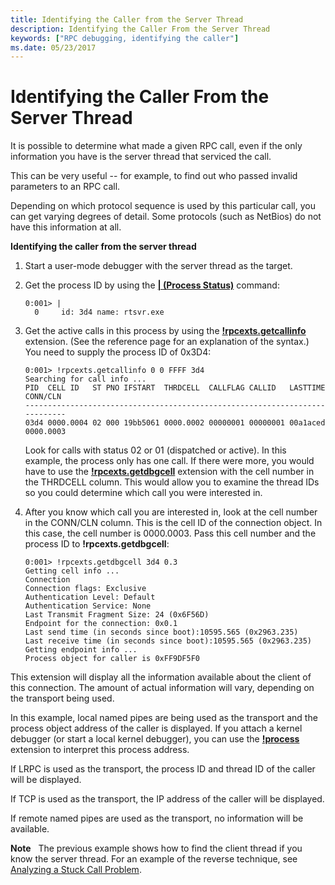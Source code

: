 ```yaml
---
title: Identifying the Caller from the Server Thread
description: Identifying the Caller From the Server Thread
keywords: ["RPC debugging, identifying the caller"]
ms.date: 05/23/2017
---
```


# Identifying the Caller From the Server Thread

It is possible to determine what made a given RPC call, even if the only information you have is the server thread that serviced the call.

This can be very useful -- for example, to find out who passed invalid parameters to an RPC call.

Depending on which protocol sequence is used by this particular call, you can get varying degrees of detail. Some protocols (such as NetBios) do not have this information at all.

**Identifying the caller from the server thread**

1. Start a user-mode debugger with the server thread as the target.

2. Get the process ID by using the [**| (Process Status)**](../debuggercmds/---process-status-.md) command:

    ```dbgcmd
    0:001> |
      0     id: 3d4 name: rtsvr.exe
    ```

3. Get the active calls in this process by using the [**!rpcexts.getcallinfo**](../debuggercmds/-rpcexts-getcallinfo.md) extension. (See the reference page for an explanation of the syntax.) You need to supply the process ID of 0x3D4:

    ```dbgcmd
    0:001> !rpcexts.getcallinfo 0 0 FFFF 3d4
    Searching for call info ...
    PID  CELL ID   ST PNO IFSTART  THRDCELL  CALLFLAG CALLID   LASTTIME CONN/CLN
    ----------------------------------------------------------------------------
    03d4 0000.0004 02 000 19bb5061 0000.0002 00000001 00000001 00a1aced 0000.0003
    ```

    Look for calls with status 02 or 01 (dispatched or active). In this example, the process only has one call. If there were more, you would have to use the [**!rpcexts.getdbgcell**](../debuggercmds/-rpcexts-getdbgcell.md) extension with the cell number in the THRDCELL column. This would allow you to examine the thread IDs so you could determine which call you were interested in.

4. After you know which call you are interested in, look at the cell number in the CONN/CLN column. This is the cell ID of the connection object. In this case, the cell number is 0000.0003. Pass this cell number and the process ID to **!rpcexts.getdbgcell**:

    ```dbgcmd
    0:001> !rpcexts.getdbgcell 3d4 0.3
    Getting cell info ...
    Connection
    Connection flags: Exclusive
    Authentication Level: Default
    Authentication Service: None
    Last Transmit Fragment Size: 24 (0x6F56D)
    Endpoint for the connection: 0x0.1
    Last send time (in seconds since boot):10595.565 (0x2963.235)
    Last receive time (in seconds since boot):10595.565 (0x2963.235)
    Getting endpoint info ...
    Process object for caller is 0xFF9DF5F0
    ```

This extension will display all the information available about the client of this connection. The amount of actual information will vary, depending on the transport being used.

In this example, local named pipes are being used as the transport and the process object address of the caller is displayed. If you attach a kernel debugger (or start a local kernel debugger), you can use the [**!process**](../debuggercmds/-process.md) extension to interpret this process address.

If LRPC is used as the transport, the process ID and thread ID of the caller will be displayed.

If TCP is used as the transport, the IP address of the caller will be displayed.

If remote named pipes are used as the transport, no information will be available.

**Note**   The previous example shows how to find the client thread if you know the server thread. For an example of the reverse technique, see [Analyzing a Stuck Call Problem](analyzing-a-stuck-call-problem.md).

